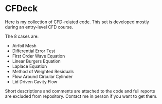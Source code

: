 # CFDeck
Here is my collection of CFD-related code. This set is developed mostly during an entry-level CFD course.


The 8 cases are:

- Airfoil Mesh
- Differential Error Test
- First Order Wave Equation
- Linear Burgers Equation
- Laplace Equation
- Method of Weighted Residuals
- Flow Around Circular Cylinder
- Lid Driven Cavity Flow

Short descriptions and comments are attached to the code and full reports are excluded from repository. Contact me in person if you want to get them.
